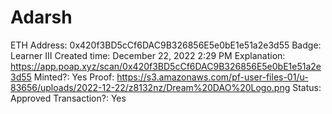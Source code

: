 # Adarsh

ETH Address: 0x420f3BD5cCf6DAC9B326856E5e0bE1e51a2e3d55
Badge: Learner III
Created time: December 22, 2022 2:29 PM
Explanation: https://app.poap.xyz/scan/0x420f3BD5cCf6DAC9B326856E5e0bE1e51a2e3d55
Minted?: Yes
Proof: https://s3.amazonaws.com/pf-user-files-01/u-83656/uploads/2022-12-22/z8132nz/Dream%20DAO%20Logo.png
Status: Approved
Transaction?: Yes